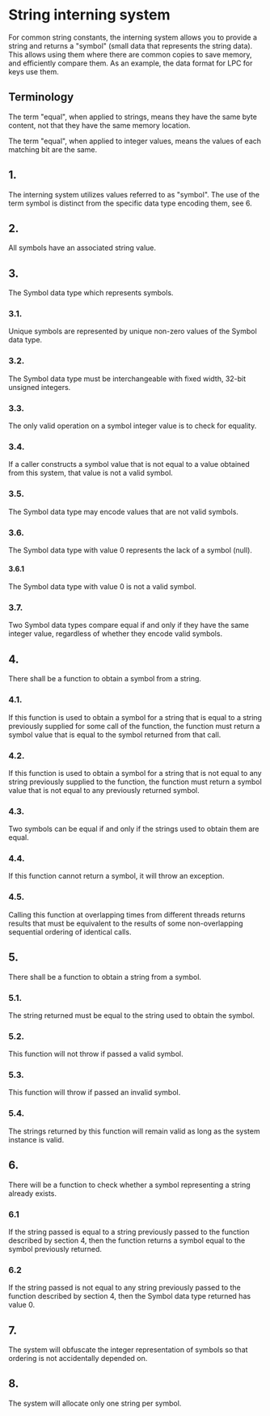 # String interning system

For common string constants, the interning system allows you to provide a string
and returns a "symbol" (small data that represents the string data). This allows
using them where there are common copies to save memory, and efficiently compare
them. As an example, the data format for LPC for keys use them.

## Terminology

The term "equal", when applied to strings, means they have the same byte
content, not that they have the same memory location.

The term "equal", when applied to integer values, means the values of each
matching bit are the same.

## 1.

The interning system utilizes values referred to as "symbol". The use of the
term symbol is distinct from the specific data type encoding them, see 6.

## 2.

All symbols have an associated string value.

## 3.

The Symbol data type which represents symbols.

### 3.1.

Unique symbols are represented by unique non-zero values of the Symbol data
type.

### 3.2.

The Symbol data type must be interchangeable with fixed width, 32-bit unsigned
integers.

### 3.3.

The only valid operation on a symbol integer value is to check for equality.

### 3.4.

If a caller constructs a symbol value that is not equal to a value obtained from
this system, that value is not a valid symbol.

### 3.5.

The Symbol data type may encode values that are not valid symbols.

### 3.6.

The Symbol data type with value 0 represents the lack of a symbol (null).

#### 3.6.1

The Symbol data type with value 0 is not a valid symbol.

### 3.7.

Two Symbol data types compare equal if and only if they have the same integer
value, regardless of whether they encode valid symbols.

## 4.

There shall be a function to obtain a symbol from a string.

### 4.1.

If this function is used to obtain a symbol for a string that is equal to a
string previously supplied for some call of the function, the function must
return a symbol value that is equal to the symbol returned from that call.

### 4.2.

If this function is used to obtain a symbol for a string that is not equal to
any string previously supplied to the function, the function must return a 
symbol value that is not equal to any previously returned symbol.

### 4.3.

Two symbols can be equal if and only if the strings used to obtain them are
equal.

### 4.4.

If this function cannot return a symbol, it will throw an exception.

### 4.5.

Calling this function at overlapping times from different threads returns
results that must be equivalent to the results of some non-overlapping
sequential ordering of identical calls.

## 5.

There shall be a function to obtain a string from a symbol.

### 5.1.

The string returned must be equal to the string used to obtain the symbol.

### 5.2.

This function will not throw if passed a valid symbol.

### 5.3.

This function will throw if passed an invalid symbol.

### 5.4.

The strings returned by this function will remain valid as long as the system
instance is valid.

## 6.

There will be a function to check whether a symbol representing a string already
exists.

### 6.1

If the string passed is equal to a string previously passed to the function
described by section 4, then the function returns a symbol equal to the symbol
previously returned.

### 6.2

If the string passed is not equal to any string previously passed to the
function described by section 4, then the Symbol data type returned has value 0.

## 7.

The system will obfuscate the integer representation of symbols so that ordering
is not accidentally depended on.

## 8.

The system will allocate only one string per symbol.
